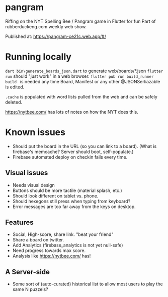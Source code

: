 # pangram
Riffing on the NYT Spelling Bee / Pangram game in Flutter for fun
Part of rubberduckeng.com weekly web show.

Published at: https://pangram-ce21c.web.app/#/

# Running locally
`dart bin\generate_boards_json.dart` to generate web/boards/*.json
`flutter run` should "just work" in a web browser.
`flutter pub run build_runner build ` is needed any time Board, Manifest or any other @JSONSerliazable is edited.

`.cache` is populated with word lists pulled from the web and can be safely deleted.

https://nytbee.com/ has lots of notes on how the NYT does this.

# Known issues
* Should put the board in the URL (so you can link to a board). (What is firebase's memcache?  Server should boot, self-populate.)
* Firebase automated deploy on checkin fails every time.

## Visual issues
* Needs visual design
* Buttons should be more tactile (material splash, etc.)
* Should look different on tablet vs. phone.
* Should hexegons still press when typing from keyboard?
* Error messages are too far away from the keys on desktop.

## Features
* Social, High-score, share link.  "beat your friend"
* Share a board on twitter.
* Add Analytics (firebase_analytics is not yet null-safe)
* Need progress towards max score.
* Analysis like https://nytbee.com/ has!

## A Server-side
* Some sort of (auto-curated) historical list to allow most users to play the same N puzzels?
